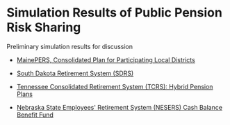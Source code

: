 # Simulation Results of Public Pension Risk Sharing 

Preliminary simulation results for discussion

- [MainePERS, Consolidated Plan for Participating Local Districts](analysis_MEPERS_v(2).nb.html)

- [South Dakota Retirement System (SDRS)](analysis_SDRS_v(2).nb.html)

- [Tennessee Consolidated Retirement System (TCRS): Hybrid Pension Plans](analysis_TCRS_v(2).nb.html)

- [Nebraska State Employees' Retirement System (NESERS) Cash Balance Benefit Fund](analysis_NESERS_v(1).nb.html)